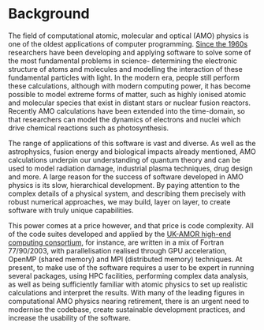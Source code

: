 Background
==========

The field of computational atomic, molecular and optical (AMO) physics is one of the oldest applications of computer programming. [Since the 1960s](https://iopscience.iop.org/article/10.1088/1361-6455/aba473/meta) researchers have been developing and applying software to solve some of the most fundamental problems in science- determining the electronic structure of atoms and molecules and modelling the interaction of these fundamental particles with light. In the modern era, people still perform these calculations, although with modern computing power, it has become possible to model extreme forms of matter, such as highly ionised atomic and molecular species that exist in distant stars or nuclear fusion reactors. Recently AMO calculations have been extended into the time-domain, so that researchers can model the dynamics of electrons and nuclei which drive chemical reactions such as photosynthesis.

The range of applications of this software is vast and diverse. As well as the astrophysics, fusion energy and biological impacts already mentioned, AMO calculations underpin our understanding of quantum theory and can be used to model radiation damage, industrial plasma techniques, drug design and more. A large reason for the success of software developed in AMO physics is its slow, hierarchical development. By paying attention to the complex details of a physical system, and describing them precisely with robust numerical approaches, we may build, layer on layer, to create software with truly unique capabilities.

This power comes at a price however, and that price is code complexity. All of the code suites developed and applied by the [UK-AMOR high-end computing consortium](http://ukamor.com), for instance, are written in a mix of Fortran 77/90/2003, with parallelisation realised through GPU acceleration, OpenMP (shared memory) and MPI (distributed memory) techniques. At present, to make use of the software requires a user to be expert in running several packages, using HPC facilities, performing complex data analysis, as well as being sufficiently familiar with atomic physics to set up realistic calculations and interpret the results. With many of the leading figures in computational AMO physics nearing retirement, there is an urgent need to modernise the codebase, create sustainable development practices, and increase the usability of the software.

